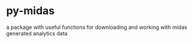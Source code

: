 # py-midas
a package with useful functions for downloading and working with midas generated analytics data
